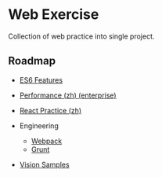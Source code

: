 # Web Exercise

Collection of web practice into single project.

## Roadmap

- [ES6 Features](./es6)

- [Performance (zh) (enterprise)](./performance/README.md)

- [React Practice (zh)](./react-practice)

- Engineering
  - [Webpack](./engineering/webpack)
  - [Grunt](./engineering/grunt)

- [Vision Samples](./vision-samples)
